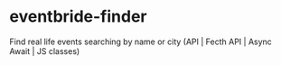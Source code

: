 # eventbride-finder
Find real life events searching by name or city (API | Fecth API | Async Await | JS classes)
